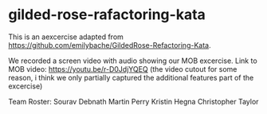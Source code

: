 # gilded-rose-rafactoring-kata

This is an aexcercise adapted from https://github.com/emilybache/GildedRose-Refactoring-Kata.

We recorded a screen video with audio showing our MOB excercise.
Link to MOB video: https://youtu.be/r-D0JdjYQEQ
(the video cutout for some reason, i think we only partially captured the additional features part of the excercise)

Team Roster:
Sourav Debnath
Martin Perry
Kristin Hegna
Christopher Taylor

